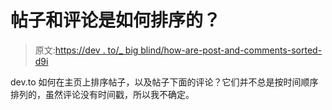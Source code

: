 # 帖子和评论是如何排序的？

> 原文:[https://dev . to/_ big blind/how-are-post-and-comments-sorted-d9i](https://dev.to/_bigblind/how-are-posts-and-comments-sorted-d9i)

dev.to 如何在主页上排序帖子，以及帖子下面的评论？它们并不总是按时间顺序排列的，虽然评论没有时间戳，所以我不确定。